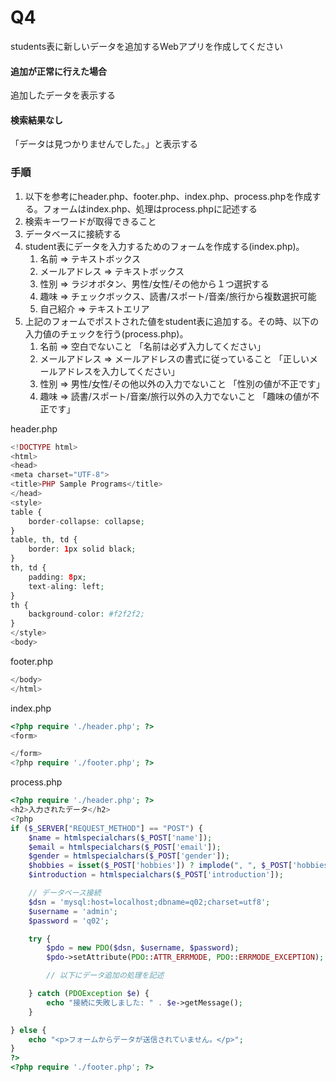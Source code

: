 # Q4
students表に新しいデータを追加するWebアプリを作成してください  

#### 追加が正常に行えた場合
追加したデータを表示する

#### 検索結果なし
「データは見つかりませんでした。」と表示する

### 手順

1. 以下を参考にheader.php、footer.php、index.php、process.phpを作成する。フォームはindex.php、処理はprocess.phpに記述する
2. 検索キーワードが取得できること
3. データベースに接続する
4. student表にデータを入力するためのフォームを作成する(index.php)。
   1. 名前 => テキストボックス
   2. メールアドレス => テキストボックス
   3. 性別 => ラジオボタン、男性/女性/その他から１つ選択する
   4. 趣味 => チェックボックス、読書/スポート/音楽/旅行から複数選択可能
   5. 自己紹介 => テキストエリア
5. 上記のフォームでポストされた値をstudent表に追加する。その時、以下の入力値のチェックを行う(process.php)。
   1. 名前 => 空白でないこと
   「名前は必ず入力してください」
   2. メールアドレス => メールアドレスの書式に従っていること
   「正しいメールアドレスを入力してください」
   3. 性別 => 男性/女性/その他以外の入力でないこと
   「性別の値が不正です」
   4. 趣味 => 読書/スポート/音楽/旅行以外の入力でないこと
   「趣味の値が不正です」

header.php
``` php
<!DOCTYPE html>
<html>
<head>
<meta charset="UTF-8">
<title>PHP Sample Programs</title>
</head>
<style>
table {
	border-collapse: collapse;
}
table, th, td {
	border: 1px solid black;
}
th, td {
	padding: 8px;
	text-aling: left;
}
th {
	background-color: #f2f2f2;
}
</style>
<body>
```

footer.php
``` php
</body>
</html>
```

index.php
``` php
<?php require './header.php'; ?>
<form>

</form>
<?php require './footer.php'; ?>
```

process.php
``` php
<?php require './header.php'; ?>
<h2>入力されたデータ</h2>
<?php
if ($_SERVER["REQUEST_METHOD"] == "POST") {
    $name = htmlspecialchars($_POST['name']);
    $email = htmlspecialchars($_POST['email']);
    $gender = htmlspecialchars($_POST['gender']);
    $hobbies = isset($_POST['hobbies']) ? implode(", ", $_POST['hobbies']) : "";
    $introduction = htmlspecialchars($_POST['introduction']);

    // データベース接続
    $dsn = 'mysql:host=localhost;dbname=q02;charset=utf8';
    $username = 'admin';
    $password = 'q02';

    try {
        $pdo = new PDO($dsn, $username, $password);
        $pdo->setAttribute(PDO::ATTR_ERRMODE, PDO::ERRMODE_EXCEPTION);

        // 以下にデータ追加の処理を記述

    } catch (PDOException $e) {
        echo "接続に失敗しました: " . $e->getMessage();
    }

} else {
    echo "<p>フォームからデータが送信されていません。</p>";
}
?>
<?php require './footer.php'; ?>

```
